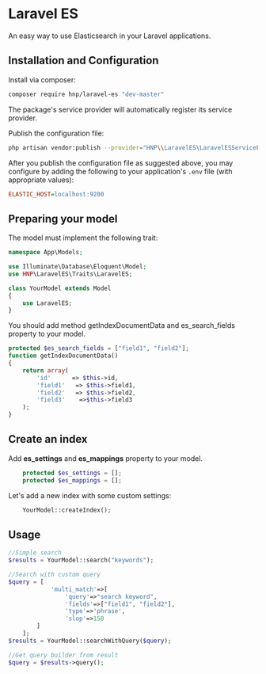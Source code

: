 # Laravel ES

An easy way to use Elasticsearch in your Laravel applications.

## Installation and Configuration

Install via composer:

```sh
composer require hnp/laravel-es "dev-master"
```

The package's service provider will automatically register its service provider.

Publish the configuration file:

```sh
php artisan vendor:publish --provider="HNP\\LaravelES\LaravelESServiceProvider"
```

After you publish the configuration file as suggested above, you may configure
by adding the following to your application's `.env` file (with appropriate values):

```ini
ELASTIC_HOST=localhost:9200
```

## Preparing your model

The model must implement the following trait:

```php
namespace App\Models;

use Illuminate\Database\Eloquent\Model;
use HNP\LaravelES\Traits\LaravelES;

class YourModel extends Model
{
    use LaravelES;
}
```

You should add method getIndexDocumentData and es_search_fields property to your model.

```php
protected $es_search_fields = ["field1", "field2"];
function getIndexDocumentData()
{
    return array(
        'id'      => $this->id,
        'field1'   => $this->field1,
        'field2'   => $this->field2,
        'field3'    =>$this->field3
    );
}
```

## Create an index

Add **es_settings** and **es_mappings** property to your model.

```php
    protected $es_settings = [];
    protected $es_mappings = [];
```

Let's add a new index with some custom settings:

```php
    YourModel::createIndex();
```

## Usage

```php
//Simple search
$results = YourModel::search("keywords");

//Search with custom query
$query = [
            'multi_match'=>[
                'query'=>"search keyword",
                'fields'=>["field1", "field2"],
                'type'=>'phrase',
                'slop'=>150
        ]
    ];
$results = YourModel::searchWithQuery($query);

//Get query builder from result
$query = $results->query();
```
